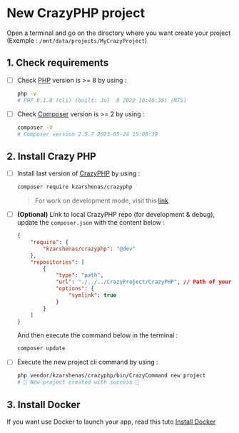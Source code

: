 # New CrazyPHP project

Open a terminal and go on the directory where you want create your project (Exemple : `/mnt/data/projects/MyCrazyProject`) 

## 1. Check requirements

- [ ] Check [PHP](https://www.php.net/) version is >= 8 by using :
    ```sh
    php -v
    # PHP 8.1.8 (cli) (built: Jul  8 2022 10:46:35) (NTS)
    ````
- [ ] Check [Composer](https://getcomposer.org/) version is >= 2 by using :
    ```sh
    composer -V
    # Composer version 2.5.7 2023-05-24 15:00:39
    ````

## 2. Install Crazy PHP
  
- [ ] Install last version of [CrazyPHP](https://github.com/kekefreedog/CrazyPHP) by using :
    ```sh
    composer require kzarshenas/crazyphp
    ````
    > For work on development mode, visit this [link](Misc/CrazyDevelopment.md)

- [ ] **(Optional)** Link to local CrazyPHP repo (for development & debug), update the `composer.json` with the content below :
    ```json
    {
        "require": {
            "kzarshenas/crazyphp": "@dev"
        },
        "repositories": [
            {
                "type": "path",
                "url": "./../../CrazyProject/CrazyPHP", // Path of your CrazyPHP installation
                "options": {
                    "symlink": true
                }
            }
        ]
    }
    ```
    And then execute the command below in the terminal :
    ```sh
    composer update
    ```
- [ ] Execute the new project cli command by using :
    ```sh
    php vendor/kzarshenas/crazyphp/bin/CrazyCommand new project
    # 🎉 New project created with success 🎉
    ```

## 3. Install Docker

If you want use Docker to launch your app, read this tuto [Install Docker](Docker/InstallDocker.md)